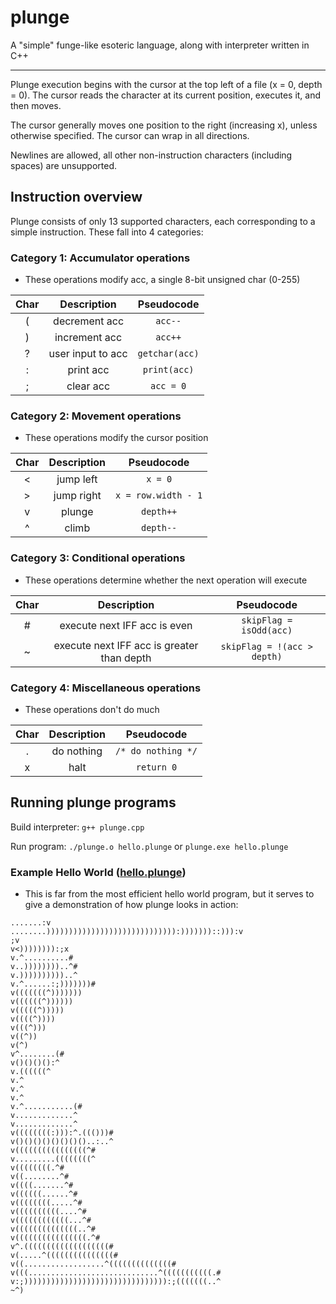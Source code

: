 # plunge
A "simple" funge-like esoteric language, along with interpreter written in C++

---

Plunge execution begins with the cursor at the top left of a file (x = 0, depth = 0). The cursor reads the character at its current position, executes it, and then moves.

The cursor generally moves one position to the right (increasing x), unless otherwise specified. The cursor can wrap in all directions.

Newlines are allowed, all other non-instruction characters (including spaces) are unsupported.

## Instruction overview

Plunge consists of only 13 supported characters, each corresponding to a simple instruction. These fall into 4 categories:

### Category 1: Accumulator operations
* These operations modify acc, a single 8-bit unsigned char (0-255)

| Char | Description | Pseudocode |
|:----:|:-----------:|:----------:|
|   (  |decrement acc|```acc--```|
|   )  |increment acc|```acc++```|
|   ?  |user input to acc|```getchar(acc)```|
|   :  |print acc|```print(acc)```|
|   ;  |clear acc|```acc = 0```|

### Category 2: Movement operations
* These operations modify the cursor position

| Char | Description | Pseudocode |
|:----:|:-----------:|:----------:|
|   <  |jump left|```x = 0```|
|   >  |jump right|```x = row.width - 1```|
|   v  |plunge|```depth++```|
|   ^  |climb|```depth--```|

### Category 3: Conditional operations
* These operations determine whether the next operation will execute

| Char | Description | Pseudocode |
|:----:|:-----------:|:----------:|
|   #  |execute next IFF acc is even|```skipFlag = isOdd(acc)```|
|   ~  |execute next IFF acc is greater than depth|```skipFlag = !(acc > depth)```|

### Category 4: Miscellaneous operations
* These operations don't do much

| Char | Description | Pseudocode |
|:----:|:-----------:|:----------:|
|   .  |do nothing|```/* do nothing */```|
|   x  |halt|```return 0```|

## Running plunge programs
Build interpreter: ```g++ plunge.cpp```

Run program: ```./plunge.o hello.plunge``` or ```plunge.exe hello.plunge```

### Example Hello World ([hello.plunge](https://github.com/ldaw/plunge/blob/master/hello.plunge))
* This is far from the most efficient hello world program, but it serves to give a demonstration of how plunge looks in action:
```))))))))))))))))))))))))))))))))))))))))))))))))))))))))))))))))))))))))v
.......:v
........))))))))))))))))))))))))))))):)))))))::))):v
;v
v<)))))))):;x
v.^..........#
v..))))))))..^#
v.))))))))))..^
v.^......:;)))))))#
v(((((((^)))))))
v((((((^))))))
v(((((^)))))
v((((^))))
v(((^)))
v((^))
v(^)
v^........(#
v()()()():^
v.((((((^
v.^
v.^
v.^
v.^...........(#
v.............^
v.............^
v((((((((:))):^.((()))#
v()()()()()()()()..:..^
v((((((((((((((((^#
v.........((((((((^
v((((((((.^#
v((........^#
v((((.......^#
v((((((......^#
v((((((((.....^#
v((((((((((....^#
v((((((((((((...^#
v((((((((((((((..^#
v((((((((((((((((.^#
v^.(((((((((((((((((((#
v(.....^(((((((((((((((#
v((..................^((((((((((((((#
v(((.............................^(((((((((((.#
v:;)))))))))))))))))))))))))))))))):;(((((((..^
~^)
